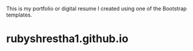 This is my portfolio or digital resume I created using one of the Bootstrap templates.
# rubyshrestha1.github.io

